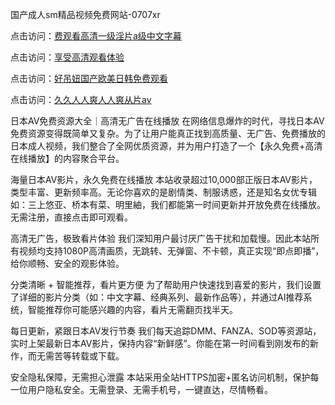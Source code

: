 国产成人sm精品视频免费网站-0707xr


点击访问：<a href="https://vassv.pages.dev/">费观看高清一级淫片a级中文字幕</a>

点击访问：<a href="https://rtj-3zo.pages.dev/">享受高清观看体验</a>

点击访问：<a href="https://cfad.pages.dev/">好吊妞国产欧美日韩免费观看</a>

点击访问：<a href="https://gsd-agv.pages.dev/">久久人人爽人人爽从片av</a>


日本AV免费资源大全｜高清无广告在线播放
在网络信息爆炸的时代，寻找日本AV免费资源变得既简单又复杂。为了让用户能真正找到高质量、无广告、免费播放的日本成人视频，我们整合了全网优质资源，并为用户打造了一个【永久免费+高清在线播放】的内容聚合平台。

海量日本AV影片，永久免费在线播放
本站收录超过10,000部正版日本AV影片，类型丰富、更新频率高。无论你喜欢的是剧情类、制服诱惑，还是知名女优专辑如：三上悠亚、桥本有菜、明里紬，我们都能第一时间更新并开放免费在线播放。无需注册，直接点击即可观看。

高清无广告，极致看片体验
我们深知用户最讨厌广告干扰和加载慢。因此本站所有视频均支持1080P高清画质，无跳转、无弹窗、不卡顿，真正实现“即点即播”，给你顺畅、安全的观影体验。

分类清晰 + 智能推荐，看片更方便
为了帮助用户快速找到喜爱的影片，我们设置了详细的影片分类（如：中文字幕、经典系列、最新作品等），并通过AI推荐系统，智能推荐你可能感兴趣的内容，看片无需翻页找半天。

每日更新，紧跟日本AV发行节奏
我们每天追踪DMM、FANZA、SOD等资源站，实时上架最新日本AV影片，保持内容“新鲜感”。你能在第一时间看到刚发布的新作，而无需苦等转载或下载。

安全隐私保障，无需担心泄露
本站采用全站HTTPS加密+匿名访问机制，保护每一位用户隐私安全。无需登录、无需手机号，一键直达，尽情畅看。




<span style="display:none;">[Canonical link]( https://github.com/832xduan/48508 ）</span>
